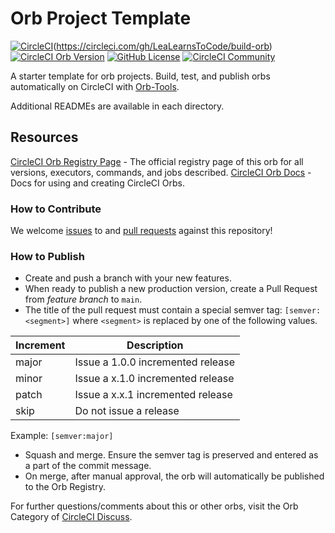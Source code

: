 # Orb Project Template

[![CircleCI](https://circleci.com/gh/LeaLearnsToCode/build-orb/tree/main.svg?style=svg&circle-token=8e644c97c89aa7fcdc51a33f933304d8004d7925)](https://circleci.com/gh/LeaLearnsToCode/build-orb/tree/main)(https://circleci.com/gh/LeaLearnsToCode/build-orb) [![CircleCI Orb Version](https://badges.circleci.com/orbs/lealearnstocode/build-orb.svg)](https://circleci.com/orbs/registry/orb/lealearnstocode/build-orb) [![GitHub License](https://img.shields.io/badge/license-MIT-lightgrey.svg)](https://raw.githubusercontent.com/LeaLearnsToCode/build-orb/master/LICENSE) [![CircleCI Community](https://img.shields.io/badge/community-CircleCI%20Discuss-343434.svg)](https://discuss.circleci.com/c/ecosystem/orbs)



A starter template for orb projects. Build, test, and publish orbs automatically on CircleCI with [Orb-Tools](https://circleci.com/orbs/registry/orb/circleci/orb-tools).

Additional READMEs are available in each directory.



## Resources

[CircleCI Orb Registry Page](https://circleci.com/orbs/registry/orb/lealearnstocode/build-orb) - The official registry page of this orb for all versions, executors, commands, and jobs described.
[CircleCI Orb Docs](https://circleci.com/docs/2.0/orb-intro/#section=configuration) - Docs for using and creating CircleCI Orbs.

### How to Contribute

We welcome [issues](https://github.com/LeaLearnsToCode/build-orb/issues) to and [pull requests](https://github.com/LeaLearnsToCode/build-orb/pulls) against this repository!

### How to Publish
* Create and push a branch with your new features.
* When ready to publish a new production version, create a Pull Request from _feature branch_ to `main`.
* The title of the pull request must contain a special semver tag: `[semver:<segment>]` where `<segment>` is replaced by one of the following values.

| Increment | Description|
| ----------| -----------|
| major     | Issue a 1.0.0 incremented release|
| minor     | Issue a x.1.0 incremented release|
| patch     | Issue a x.x.1 incremented release|
| skip      | Do not issue a release|

Example: `[semver:major]`

* Squash and merge. Ensure the semver tag is preserved and entered as a part of the commit message.
* On merge, after manual approval, the orb will automatically be published to the Orb Registry.


For further questions/comments about this or other orbs, visit the Orb Category of [CircleCI Discuss](https://discuss.circleci.com/c/orbs).

